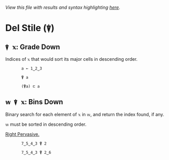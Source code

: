 *View this file with results and syntax highlighting [here](https://mlochbaum.github.io/BQN/help/gradedown_binsdown.html).*

# Del Stile (`⍒`)
    
## `⍒ 𝕩`: Grade Down
    
Indices of `𝕩` that would sort its major cells in descending order.
    
           a ← 1‿2‿3

           ⍒ a

           (⍒a) ⊏ a

    
    
## `𝕨 ⍒ 𝕩`: Bins Down
    
Binary search for each element of `𝕩` in `𝕨`, and return the index found, if any. 
    
`𝕨` must be sorted in descending order.
    
[Right Pervasive.](https://mlochbaum.github.io/BQN/doc/arithmetic.html#pervasion)
    
           7‿5‿4‿3 ⍒ 2

           7‿5‿4‿3 ⍒ 2‿6

    
